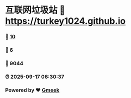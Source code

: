 # 互联网垃圾站 :link: https://turkey1024.github.io 
### :page_facing_up: [10](https://turkey1024.github.io/tag.html) 
### :speech_balloon: 6 
### :hibiscus: 9044 
### :alarm_clock: 2025-09-17 06:30:37 
### Powered by :heart: [Gmeek](https://github.com/Meekdai/Gmeek)
